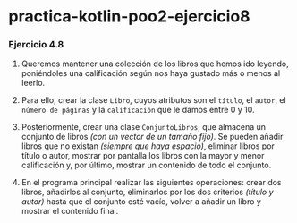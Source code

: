 # practica-kotlin-poo2-ejercicio8

### **Ejercicio 4.8**

1. Queremos mantener una colección de los libros que hemos ido leyendo, poniéndoles una calificación según nos haya gustado más o menos al leerlo.

2. Para ello, crear la clase `Libro`, cuyos atributos son el `título`, el `autor`, el `número de páginas` y la `calificación` que le damos entre 0 y 10.

3. Posteriormente, crear una clase `ConjuntoLibros`, que almacena un conjunto de libros *(con un vector de un tamaño fijo)*.
   Se pueden añadir libros que no existan *(siempre que haya espacio)*, eliminar libros por título o autor, mostrar por pantalla los libros con la mayor y menor calificación y,
   por último, mostrar un contenido de todo el conjunto.

4. En el programa principal realizar las siguientes operaciones: crear dos libros, añadirlos al conjunto, eliminarlos por los dos criterios *(título y autor)* hasta que el conjunto
   esté vacío, volver a añadir un libro y mostrar el contenido final.